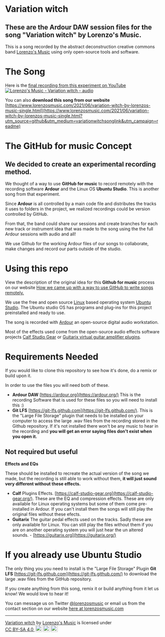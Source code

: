 # Variation witch
## These are the Ardour DAW session files for the song "Variation witch" by Lorenzo's Music.

This is a song recorded by the abstract deconstruction creative commons band [Lorenzo's Music](https://www.lorenzosmusic.com/?utm_source=github&utm_medium=bandlink&utm_campaign=variationwitchreadme) using only open-source tools and software.

# The Song
Here is the [final recording from this experiment on YouTube](https://youtu.be/TcN_bazTcrw)
[![Lorenzo's Music - Variation witch - audio](https://i.ytimg.com/vi/TcN_bazTcrw/maxresdefault.jpg)](https://youtu.be/TcN_bazTcrw)

You can also **download this song from our website**
[https://www.lorenzosmusic.com/2021/06/variation-witch-by-lorenzos-music-single.html](https://www.lorenzosmusic.com/2021/06/variation-witch-by-lorenzos-music-single.html?utm_source=github&utm_medium=variationwitchsonglink&utm_campaign=readme)

# The GitHub for music Concept
## We decided to create an experimental recording method.

We thought of a way to use **GitHub for music** to record remotely with the recording software **Ardour** and the Linux OS **Ubuntu Studio**. This is another song from that experiment.

Since **Ardour** is all controlled by a main code file and distributes the tracks it uses to folders in the project, we realized recordings could be version controlled by GitHub.

From that, the band could share our sessions and create branches for each new track or instrument idea that was made to the song using the the full Ardour sessions with audio and all!

We use Github for the working Ardour files of our songs to collaborate, make changes and record our parts outside of the studio.

# Using this repo
View the description of the original idea for this **Github for music** process on our website [How we came up with a way to use GitHub to write songs remotely.](https://www.lorenzosmusic.com/2019/05/how-we-came-up-with-way-to-use-github.html?utm_source=github&utm_medium=articlelink&utm_campaign=variationwitchreadme)

We use the free and open source [Linux](https://www.linux.org/) based operating system [Ubuntu Studio](https://ubuntustudio.org/). The Ubuntu studio OS has programs and plug-ins for this project preinstalled and ready to use.

The song is recorded with [Ardour](https://ardour.org/) an open-source digital audio workstation.

Most of the effects used come from the open-source audio effects software projects [Calf Studio Gear](https://calf-studio-gear.org/) or [Guitarix virtual guitar amplifier plugins](https://guitarix.org/).

# Requirements Needed
If you would like to clone this repository to see how it's done, do a remix or build upon it.

In order to use the files you will need both of these.

* **Ardour DAW** [https://ardour.org](https://ardour.org/) This is the recording Software that is used for these files so you will need to install this :)
* **Git LFS** [https://git-lfs.github.com](https://git-lfs.github.com/). This is the "Large File Storage" plugin that needs to be installed on your computer to access the large .wav files from the recording stored in the Github repository. If it's not installed there won't be any music to hear in the recording and **you will get an error saying files don't exist when you open it.**

## Not required but useful
**Effects and EQs**

These should be installed to recreate the actual version of the song we made, but the recording is still able to work without them, **it will just sound very different without these effects.**
* **Calf** Plugins Effects. [https://calf-studio-gear.org](https://calf-studio-gear.org/). These are the EQ and compression effects. These are only available for Linux operating systems but some of them come pre-installed in Ardour. If you can't install them the songs will still play the original files without these efects.
* **Guitarix** The guitar pedal effects used on the tracks. Sadly these are only available for Linux. You can still play the files without them if you are on another operating system you will just hear the un altered sounds. - [https://guitarix.org](https://guitarix.org/)

# If you already use Ubuntu Studio
The only thing you you need to install is the "Large File Storage" Plugin **Git LFS** [https://git-lfs.github.com](https://git-lfs.github.com/) to download the large .wav files from the GitHub repository.

If you create anything from this song, remix it or build anything from it let us know! We would love to hear it!

You can message us on Twitter [@lorenzosmusic](https://twitter.com/lorenzosmusic) or email us from the contact section on our website [here at lorenzosmusic.com](https://www.lorenzosmusic.com/p/contact.html?utm_source=github&utm_medium=contactlink&utm_campaign=variationwitchreadme)

---
<p xmlns:cc="http://creativecommons.org/ns#" xmlns:dct="http://purl.org/dc/terms/"><a property="dct:title" rel="cc:attributionURL" href="https://www.lorenzosmusic.com/2021/06/variation-witch-by-lorenzos-music-single.html">Variation witch</a> by <a rel="cc:attributionURL dct:creator" property="cc:attributionName" href="https://www.lorenzosmusic.com/">Lorenzo's Music</a> is licensed under <a href="http://creativecommons.org/licenses/by-sa/4.0/?ref=chooser-v1" target="_blank" rel="license noopener noreferrer" style="display:inline-block;">CC BY-SA 4.0 <img style="height:22px!important;margin-left:3px;vertical-align:text-bottom;" src="https://mirrors.creativecommons.org/presskit/icons/cc.svg?ref=chooser-v1"><img style="height:22px!important;margin-left:3px;vertical-align:text-bottom;" src="https://mirrors.creativecommons.org/presskit/icons/by.svg?ref=chooser-v1"><img style="height:22px!important;margin-left:3px;vertical-align:text-bottom;" src="https://mirrors.creativecommons.org/presskit/icons/sa.svg?ref=chooser-v1"></a></p>
